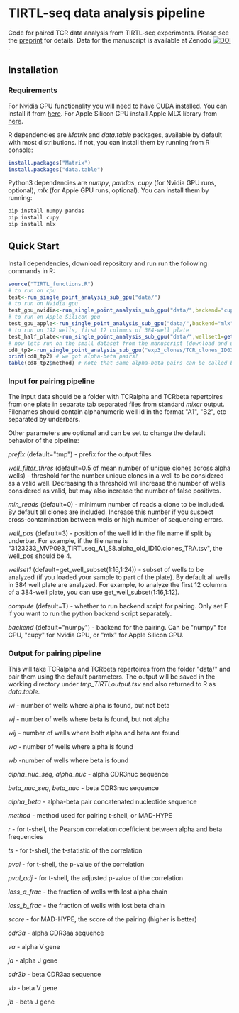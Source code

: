 # TIRTL-seq data analysis pipeline
Code for paired TCR data analysis from TIRTL-seq experiments. Please see the [preprint](https://www.biorxiv.org/content/10.1101/2024.09.16.613345v1) for details. Data for the manuscript is available at Zenodo [![DOI](https://zenodo.org/badge/DOI/10.5281/zenodo.14010377.svg)](https://doi.org/10.5281/zenodo.14010377).

## Installation
### Requirements

For Nvidia GPU functionality you will need to have CUDA installed. You can install it from [here](https://developer.nvidia.com/cuda-downloads).
For Apple Silicon GPU install Apple MLX library from [here](https://github.com/ml-explore/mlx).



R dependencies are _Matrix_ and _data.table_ packages, available by default with most distributions. If not, you can install them by running from R console:
```R
install.packages("Matrix")
install.packages("data.table")
```

Python3 dependencies are _numpy_, _pandas_, _cupy_ (for Nvidia GPU runs, optional), _mlx_ (for Apple GPU runs, optional). You can install them by running:
```bash
pip install numpy pandas
pip install cupy
pip install mlx
```
## Quick Start
Install dependencies, download repository and run run the following commands in R:
```R
source("TIRTL_functions.R")
# to run on cpu
test<-run_single_point_analysis_sub_gpu("data/")
# to run on Nvidia gpu
test_gpu_nvidia<-run_single_point_analysis_sub_gpu("data/",backend="cupy")
# to run on Apple Silicon gpu
test_gpu_apple<-run_single_point_analysis_sub_gpu("data/",backend="mlx")
# to run on 192 wells, first 12 columns of 384-well plate
test_half_plate<-run_single_point_analysis_sub_gpu("data/",wellset1=get_well_subset(1:16,1:12))
# now lets run on the small dataset from the manuscript (download and unpack data from zenodo https://doi.org/10.5281/zenodo.14010377 first!)
cd8_tp2<-run_single_point_analysis_sub_gpu("exp3_clones/TCR_clones_ID03/",wellset1=get_well_subset(1:16,1:12),backend="numpy") # CD8 repertoire for time point 2 for COVID patient (left half of 384-well plate)
print(cd8_tp2) # we got alpha-beta pairs!
table(cd8_tp2$method) # note that same alpha-beta pairs can be called by different methods, so there are duplicates
```

### Input for pairing pipeline
The input data should be a folder with TCRalpha and TCRbeta repertoires from one plate in separate tab separated files from standard _mixcr_ output. Filenames should contain alphanumeric well id in the format "A1", "B2", etc separated by underbars.

Other parameters are optional and can be set to change the default behavior of the pipeline:

_prefix_ (default="tmp") - prefix for the output files

_well_filter_thres_ (default=0.5 of mean number of unique clones across alpha wells) - threshold for the number unique clones in a well to be considered as a valid well. Decreasing this threshold will increase the number of wells considered as valid, but may also increase the number of false positives.

_min_reads_ (default=0) - minimum number of reads a clone to be included. By default all clones are included. Increase this number if you suspect cross-contamination between wells or high number of sequencing errors. 

_well_pos_ (default=3) - position of the well id in the file name if split by underbar. For example, if the file name is "3123233_MVP093_TIRTLseq_**A1**_S8.alpha_old_ID10.clones_TRA.tsv", the well_pos should be 4.

_wellset1_ (default=get_well_subset(1:16,1:24)) - subset of wells to be analyzed (if you loaded your sample to part of the plate). By default all wells in 384 well plate are analyzed. For example, to analyze the first 12 columns of a 384-well plate, you can use get_well_subset(1:16,1:12).

_compute_ (default=T) - whether to run backend script for pairing. Only set F if you want to run the python backend script separately.

_backend_ (default="numpy") - backend for the pairing. Can be "numpy" for CPU, "cupy" for Nvidia GPU, or "mlx" for Apple Silicon GPU.

### Output for pairing pipeline
This will take TCRalpha and TCRbeta repertoires from the folder "data/" and pair them using the default parameters. The output will be saved in the working directory under _tmp_TIRTLoutput.tsv_ and also returned to R as _data.table_.

_wi_ - number of wells where alpha is found, but not beta

_wj_ - number of wells where beta is found, but not alpha

_wij_ - number of wells where both alpha and beta are found

_wa_ - number of wells where alpha is found

_wb_ -number of wells where beta is found

_alpha_nuc_seq_, _alpha_nuc_ - alpha CDR3nuc sequence

_beta_nuc_seq_, _beta_nuc_ - beta CDR3nuc sequence

_alpha_beta_ - alpha-beta pair concatenated nucleotide sequence

_method_ - method used for pairing t-shell, or MAD-HYPE

_r_ - for t-shell, the Pearson correlation coefficient between alpha and beta frequencies

_ts_ - for t-shell, the t-statistic of the correlation

_pval_ - for t-shell, the p-value of the correlation

_pval_adj_ - for t-shell, the adjusted p-value of the correlation

_loss_a_frac_ - the fraction of wells with lost alpha chain

_loss_b_frac_ - the fraction of wells with lost beta chain

_score_ - for MAD-HYPE, the score of the pairing (higher is better)

_cdr3a_ - alpha CDR3aa sequence

_va_ - alpha V gene

_ja_ - alpha J gene

_cdr3b_ - beta CDR3aa sequence

_vb_ - beta V gene

_jb_ - beta J gene



